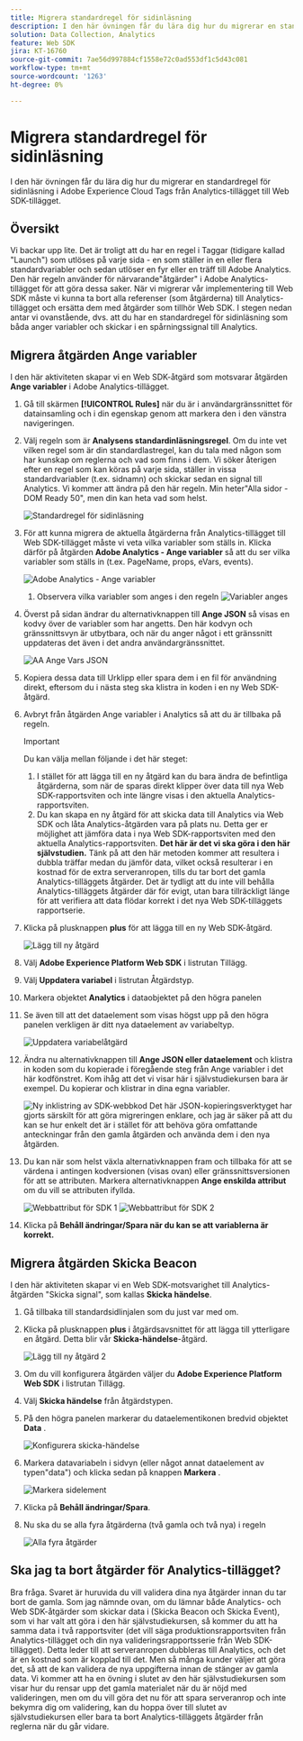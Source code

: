 ```yaml
---
title: Migrera standardregel för sidinläsning
description: I den här övningen får du lära dig hur du migrerar en standardregel för sidinläsning i Adobe Experience Cloud Tags från Analytics-tillägget till Web SDK-tillägget.
solution: Data Collection, Analytics
feature: Web SDK
jira: KT-16760
source-git-commit: 7ae56d997884cf1558e72c0ad553df1c5d43c081
workflow-type: tm+mt
source-wordcount: '1263'
ht-degree: 0%

---
```



# Migrera standardregel för sidinläsning

I den här övningen får du lära dig hur du migrerar en standardregel för sidinläsning i Adobe Experience Cloud Tags från Analytics-tillägget till Web SDK-tillägget.

## Översikt

Vi backar upp lite. Det är troligt att du har en regel i Taggar (tidigare kallad &quot;Launch&quot;) som utlöses på varje sida - en som ställer in en eller flera standardvariabler och sedan utlöser en fyr eller en träff till Adobe Analytics. Den här regeln använder för närvarande&quot;åtgärder&quot; i Adobe Analytics-tillägget för att göra dessa saker. När vi migrerar vår implementering till Web SDK måste vi kunna ta bort alla referenser (som åtgärderna) till Analytics-tillägget och ersätta dem med åtgärder som tillhör Web SDK. I stegen nedan antar vi ovanstående, dvs. att du har en standardregel för sidinläsning som båda anger variabler och skickar i en spårningssignal till Analytics.

## Migrera åtgärden Ange variabler

I den här aktiviteten skapar vi en Web SDK-åtgärd som motsvarar åtgärden **Ange variabler** i Adobe Analytics-tillägget.

1. Gå till skärmen **[!UICONTROL Rules]** när du är i användargränssnittet för datainsamling och i din egenskap genom att markera den i den vänstra navigeringen.
1. Välj regeln som är **Analysens standardinläsningsregel**. Om du inte vet vilken regel som är din standardlastregel, kan du tala med någon som har kunskap om reglerna och vad som finns i dem. Vi söker återigen efter en regel som kan köras på varje sida, ställer in vissa standardvariabler (t.ex. sidnamn) och skickar sedan en signal till Analytics. Vi kommer att ändra på den här regeln. Min heter&quot;Alla sidor - DOM Ready 50&quot;, men din kan heta vad som helst.

   ![Standardregel för sidinläsning](assets/default-page-load-rule.jpg)

1. För att kunna migrera de aktuella åtgärderna från Analytics-tillägget till Web SDK-tillägget måste vi veta vilka variabler som ställs in. Klicka därför på åtgärden **Adobe Analytics - Ange variabler** så att du ser vilka variabler som ställs in (t.ex. PageName, props, eVars, events).

   ![Adobe Analytics - Ange variabler](assets/aa-set-variables.jpg)
   1. Observera vilka variabler som anges i den regeln
      ![Variabler anges](assets/aa-vars-set.jpg)

1. Överst på sidan ändrar du alternativknappen till **Ange JSON** så visas en kodvy över de variabler som har angetts. Den här kodvyn och gränssnittsvyn är utbytbara, och när du anger något i ett gränssnitt uppdateras det även i det andra användargränssnittet.

   ![AA Ange Vars JSON](assets/aa-setvars-json.jpg)

1. Kopiera dessa data till Urklipp eller spara dem i en fil för användning direkt, eftersom du i nästa steg ska klistra in koden i en ny Web SDK-åtgärd.
1. Avbryt från åtgärden Ange variabler i Analytics så att du är tillbaka på regeln.

   >[!IMPORTANT]
   >
   >Du kan välja mellan följande i det här steget:
   >1. I stället för att lägga till en ny åtgärd kan du bara ändra de befintliga åtgärderna, som när de sparas direkt klipper över data till nya Web SDK-rapportsviten och inte längre visas i den aktuella Analytics-rapportsviten.
   >1. Du kan skapa en ny åtgärd för att skicka data till Analytics via Web SDK och låta Analytics-åtgärden vara på plats nu. Detta ger er möjlighet att jämföra data i nya Web SDK-rapportsviten med den aktuella Analytics-rapportsviten. **Det här är det vi ska göra i den här självstudien.** Tänk på att den här metoden kommer att resultera i dubbla träffar medan du jämför data, vilket också resulterar i en kostnad för de extra serveranropen, tills du tar bort det gamla Analytics-tilläggets åtgärder. Det är tydligt att du inte vill behålla Analytics-tilläggets åtgärder där för evigt, utan bara tillräckligt länge för att verifiera att data flödar korrekt i det nya Web SDK-tilläggets rapportserie.

1. Klicka på plusknappen **plus** för att lägga till en ny Web SDK-åtgärd.

   ![Lägg till ny åtgärd](assets/add-new-action.jpg)

1. Välj **Adobe Experience Platform Web SDK** i listrutan Tillägg.
1. Välj **Uppdatera variabel** i listrutan Åtgärdstyp.
1. Markera objektet **Analytics** i dataobjektet på den högra panelen
1. Se även till att det dataelement som visas högst upp på den högra panelen verkligen är ditt nya dataelement av variabeltyp.

   ![Uppdatera variabelåtgärd](assets/update-variable-action-analytics.jpg)

1. Ändra nu alternativknappen till **Ange JSON eller dataelement** och klistra in koden som du kopierade i föregående steg från Ange variabler i det här kodfönstret. Kom ihåg att det vi visar här i självstudiekursen bara är exempel. Du kopierar och klistrar in dina egna variabler.

   ![Ny inklistring av SDK-webbkod](assets/new-websdk-code-paste.jpg)
Det här JSON-kopieringsverktyget har gjorts särskilt för att göra migreringen enklare, och jag är säker på att du kan se hur enkelt det är i stället för att behöva göra omfattande anteckningar från den gamla åtgärden och använda dem i den nya åtgärden.

1. Du kan när som helst växla alternativknappen fram och tillbaka för att se värdena i antingen kodversionen (visas ovan) eller gränssnittsversionen för att se attributen. Markera alternativknappen **Ange enskilda attribut** om du vill se attributen ifyllda.

   ![Webbattribut för SDK 1](assets/websdk-attributes-1.jpg)
   ![Webbattribut för SDK 2](assets/websdk-attributes-2.jpg)

1. Klicka på **Behåll ändringar/Spara när du kan se att variablerna är korrekt.**

## Migrera åtgärden Skicka Beacon

I den här aktiviteten skapar vi en Web SDK-motsvarighet till Analytics-åtgärden &quot;Skicka signal&quot;, som kallas **Skicka händelse**.

1. Gå tillbaka till standardsidlinjalen som du just var med om.
1. Klicka på plusknappen **plus** i åtgärdsavsnittet för att lägga till ytterligare en åtgärd. Detta blir vår **Skicka-händelse**-åtgärd.

   ![Lägg till ny åtgärd 2](assets/add-new-action-2.jpg)

1. Om du vill konfigurera åtgärden väljer du **Adobe Experience Platform Web SDK** i listrutan Tillägg.
1. Välj **Skicka händelse** från åtgärdstypen.
1. På den högra panelen markerar du dataelementikonen bredvid objektet **Data** .

   ![Konfigurera skicka-händelse](assets/send-event-config.jpg)

1. Markera datavariabeln i sidvyn (eller något annat dataelement av typen&quot;data&quot;) och klicka sedan på knappen **Markera** .

   ![Markera sidelement](assets/select-data-element-variable.jpg)

1. Klicka på **Behåll ändringar/Spara**.
1. Nu ska du se alla fyra åtgärderna (två gamla och två nya) i regeln

   ![Alla fyra åtgärder](assets/all-four-actions.jpg)

## Ska jag ta bort åtgärder för Analytics-tillägget?

Bra fråga. Svaret är huruvida du vill validera dina nya åtgärder innan du tar bort de gamla. Som jag nämnde ovan, om du lämnar både Analytics- och Web SDK-åtgärder som skickar data i (Skicka Beacon och Skicka Event), som vi har valt att göra i den här självstudiekursen, så kommer du att ha samma data i två rapportsviter (det vill säga produktionsrapportsviten från Analytics-tillägget och din nya valideringsrapportsserie från Web SDK-tillägget). Detta leder till att serveranropen dubbleras till Analytics, och det är en kostnad som är kopplad till det. Men så många kunder väljer att göra det, så att de kan validera de nya uppgifterna innan de stänger av gamla data. Vi kommer att ha en övning i slutet av den här självstudiekursen som visar hur du rensar upp det gamla materialet när du är nöjd med valideringen, men om du vill göra det nu för att spara serveranrop och inte bekymra dig om validering, kan du hoppa över till slutet av självstudiekursen eller bara ta bort Analytics-tilläggets åtgärder från reglerna när du går vidare.
